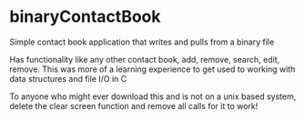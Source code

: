 # binaryContactBook
Simple contact book application that writes and pulls from a binary file

Has functionality like any other contact book, add, remove, search, edit, remove.
This was more of a learning experience to get used to working with data structures and file I/O in C

To anyone who might ever download this and is not on a unix based system, delete the clear screen function and remove all calls for it to work!
